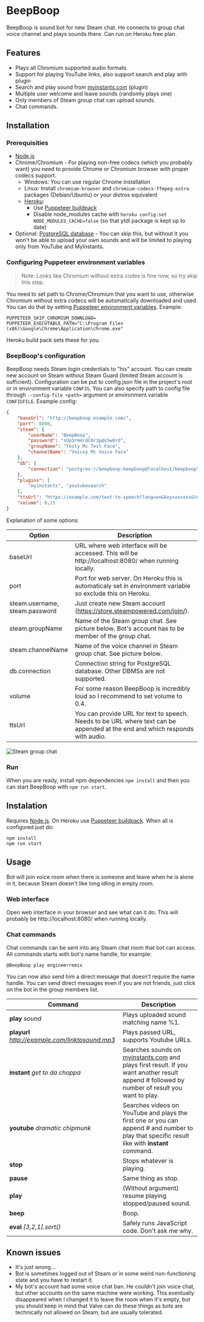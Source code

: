# BeepBoop
BeepBoop is sound bot for new Steam chat. He connects to group chat voice channel and plays sounds there. Can run on Heroku free plan.

## Features
 * Plays all Chromium supported audio formats
 * Support for playing YouTube links, also support search and play with plugin
 * Search and play sound from [myinstants.com](https://www.myinstants.com/) (plugin)
 * Multiple user welcome and leave sounds (randomly plays one)
 * Only members of Steam group chat can upload sounds.
 * Chat commands.

## Installation

### Prerequisities
 * [Node.js](https://nodejs.org/)
 * Chrome/Chromium - For playing non-free codecs (which you probably want) you need to provide Chrome or Chromium browser with proper codecs support.
    * Windows: You can use regular Chrome installation
    * Linux: Install `chromium-browser` and `chromium-codecs-ffmpeg-extra` packages (Debian/Ubuntu) or your distros equivalent
    * [Heroku](https://www.heroku.com/): 
      * Use [Puppeteer buildpack](https://github.com/jontewks/puppeteer-heroku-buildpack)
      * Disable node_modules cache with `heroku config:set NODE_MODULES_CACHE=false` (so that ytdl package is kept up to date)
 * Optional: [PostgreSQL database](https://www.postgresql.org/) - You can skip this, but without it you won't be able to upload your own sounds and will be limited to playing only from YouTube and MyInstants.

### Configuring Puppeteer environment variables

> Note: Looks like Chromium without extra codes is fine now, so try skip this step.

You need to set path to Chrome/Chromium that you want to use, otherwise Chromium without extra codecs will be automatically downloaded and used. You can do that by setting [Puppeteer environment variables](https://pptr.dev/#?product=Puppeteer&version=v8.0.0&show=api-environment-variables). Example:

```
PUPPETEER_SKIP_CHROMIUM_DOWNLOAD=
PUPPETEER_EXECUTABLE_PATH="C:\Program Files (x86)\Google\Chrome\Application\chrome.exe"
```

Heroku build pack sets these for you.

### BeepBoop's configuration

BeepBoop needs Steam login credentials to "his" account. You can create new account on Steam without Steam Guard (limited Steam account is sufficient).
Configuration can be put to config.json file in the project's root or in environment variable `CONFIG`. You can also specify path to config file through `--config-file <path>` argument or environment variable `CONFIGFILE`.
Example config:
```json
{
	"baseUrl": "http://beepboop.example.com/",
	"port": 8080,
	"steam": {
		"userName": "BeepBoop",
		"password": "sUp3rH4rdC0r3p@s5w0rd",
		"groupName": "Testy Mc Test Face",
		"channelName": "Voicey Mc Voice Face"
	},
	"db": {
		"connection": "postgres://beepboop:beepboop@localhost/beepboop"
	},
	"plugins": [
		"myinstants", "youtubesearch"
	],
	"ttsUrl": "https://example.com/text-to-speech?lang=en&key=xxxxxx&text=",
	"volume": 0.15
}
```
Explanation of some options:

Option | Description
------ | -----------
baseUrl| URL where web interface will be accessed. This will be http://localhost:8080/ when running locally.
port | Port for web server. On Heroku this is automaticaly set in environment variable so exclude this on Heroku.
steam.username, steam.password | Just create new Steam account (https://store.steampowered.com/join/).
steam.groupName | Name of the Steam group chat. See picture below. Bot's account has to be member of the group chat.
steam.channelName | Name of the voice channel in Steam group chat. See picture below.
db.connection | Connection string for PostgreSQL database. Other DBMSs are not supported.
volume | For some reason BeepBoop is incredibly loud so I recommend to set volume to 0.4.
ttsUrl | You can provide URL for text to speech. Needs to be URL where text can be appended at the end and which responds with audio.

![Steam group chat](https://i.imgur.com/sh6RMgU.png)

### Run

When you are ready, install npm dependencies `npm install` and then you can start BeepBoop with `npm run start`.

## Instalation
Requires [Node.js](https://nodejs.org/). On Heroku use [Puppeteer buildpack](https://github.com/typekcz/puppeteer-heroku-buildpack).
When all is configured just do:
```
npm install
npm run start
```

## Usage

Bot will join voice room when there is someone and leave when he is alone in it, because Steam doesn't like long idling in empty room.

### Web interface

Open web interface in your browser and see what can it do. This will probably be http://localhost:8080/ when running locally.

### Chat commands
Chat commands can be sent into any Steam chat room that bot can access. All commands starts with bot's name handle, for example:
```
@BeepBoop play engineerremix
```

You can now also send him a direct message that doesn't require the name handle. You can send direct messages even if you are not friends, just click on the bot in the group members list.

Command | Description
------- | -----------
**play** *sound* | Plays uploaded sound matching name %1.
**playurl** *http://example.com/linktosound.mp3* | Plays passed URL, supports Youtube URLs.
**instant** *get to da choppa* | Searches sounds on [myinstants.com](https://www.myinstants.com/) and plays first result. If you want another result append # followed by number of result you want to play.
**youtube** *dramatic* *chipmunk* | Searches videos on YouTube and plays the first one or you can append # and number to play that specific result like with **instant** command.
**stop** | Stops whatever is playing.
**pause** | Same thing as stop.
**play** | (Without argument) resume playing stopped/paused sound.
**beep** | Boop.
**eval** *[3,2,1].sort()* | Safely runs JavaScript code. Don't ask me why.

## Known issues
 * It's just wrong...
 * Bot is sometimes logged out of Steam or in some weird non-functioning state and you have to restart it.
 * My bot's account had some voice chat ban. He couldn't join voice chat, but other accounts on the same machine were working. This eventually disappeared when I changed it to leave the room when it's empty, but you should keep in mind that Valve can do these things as bots are technically not allowed on Steam, but are usually tolerated.

